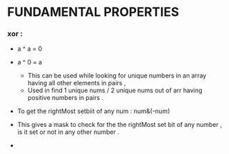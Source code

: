 # FUNDAMENTAL PROPERTIES 

### xor :
- a ^ a = 0
- a ^ 0 = a
  - This can be used while looking for unique numbers in an array having all other elements in pairs ,
  - Used in find  1 unique nums / 2 unique nums out of arr having positive numbers in pairs .

- To get the rightMost setbiit of any num : num&(-num)
- This gives a mask to check for the the rightMost set bit of any number , is it set or not in any other number .
  
- 
